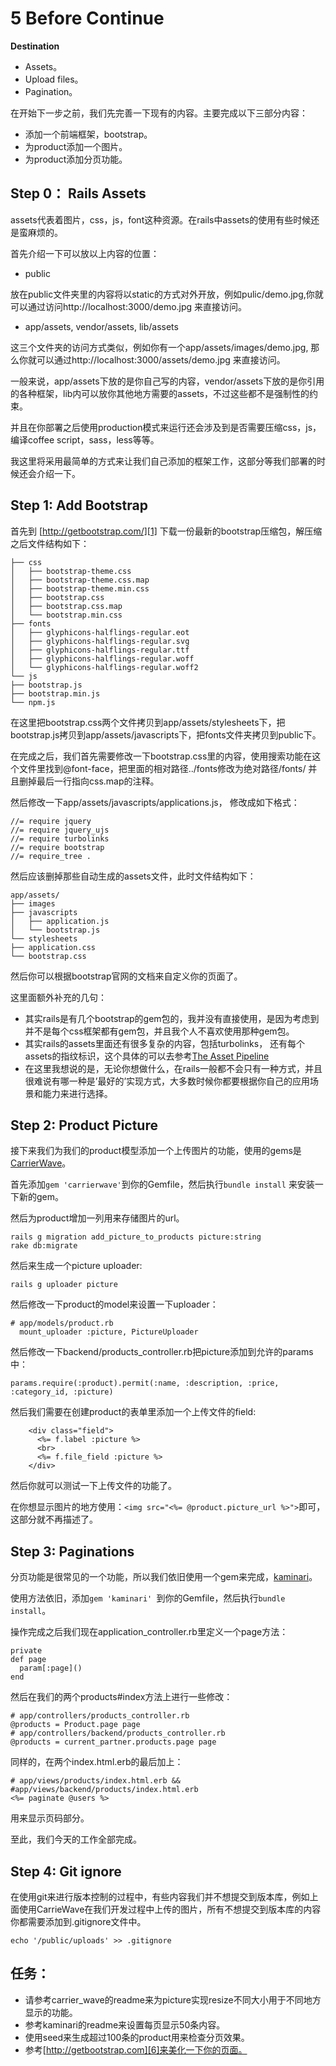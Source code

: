 # 5 Before Continue

**Destination**
- Assets。
- Upload files。
- Pagination。

在开始下一步之前，我们先完善一下现有的内容。主要完成以下三部分内容：

- 添加一个前端框架，bootstrap。
- 为product添加一个图片。
- 为product添加分页功能。

## Step 0： Rails Assets

assets代表着图片，css，js，font这种资源。在rails中assets的使用有些时候还是蛮麻烦的。

首先介绍一下可以放以上内容的位置：

- public

放在public文件夹里的内容将以static的方式对外开放，例如pulic/demo.jpg,你就可以通过访问http://localhost:3000/demo.jpg 来直接访问。

- app/assets, vendor/assets, lib/assets

这三个文件夹的访问方式类似，例如你有一个app/assets/images/demo.jpg, 那么你就可以通过http://localhost:3000/assets/demo.jpg 来直接访问。

一般来说，app/assets下放的是你自己写的内容，vendor/assets下放的是你引用的各种框架，lib内可以放你其他地方需要的assets，不过这些都不是强制性的约束。

并且在你部署之后使用production模式来运行还会涉及到是否需要压缩css，js，编译coffee script，sass，less等等。

我这里将采用最简单的方式来让我们自己添加的框架工作，这部分等我们部署的时候还会介绍一下。

## Step 1: Add Bootstrap

首先到 [http://getbootstrap.com/][1] 下载一份最新的bootstrap压缩包，解压缩之后文件结构如下：

```
├── css
│   ├── bootstrap-theme.css
│   ├── bootstrap-theme.css.map
│   ├── bootstrap-theme.min.css
│   ├── bootstrap.css
│   ├── bootstrap.css.map
│   └── bootstrap.min.css
├── fonts
│   ├── glyphicons-halflings-regular.eot
│   ├── glyphicons-halflings-regular.svg
│   ├── glyphicons-halflings-regular.ttf
│   ├── glyphicons-halflings-regular.woff
│   └── glyphicons-halflings-regular.woff2
└── js
├── bootstrap.js
├── bootstrap.min.js
└── npm.js
```
在这里把bootstrap.css两个文件拷贝到app/assets/stylesheets下，把bootstrap.js拷贝到app/assets/javascripts下，把fonts文件夹拷贝到public下。

在完成之后，我们首先需要修改一下bootstrap.css里的内容，使用搜索功能在这个文件里找到@font-face，把里面的相对路径../fonts修改为绝对路径/fonts/ 并且删掉最后一行指向css.map的注释。

然后修改一下app/assets/javascripts/applications.js， 修改成如下格式：


```
//= require jquery
//= require jquery_ujs
//= require turbolinks
//= require bootstrap
//= require_tree .
```

然后应该删掉那些自动生成的assets文件，此时文件结构如下：

```
app/assets/
├── images
├── javascripts
│   ├── application.js
│   └── bootstrap.js
└── stylesheets
├── application.css
└── bootstrap.css
```

然后你可以根据bootstrap官网的文档来自定义你的页面了。

这里面额外补充的几句：

- 其实rails是有几个bootstrap的gem包的，我并没有直接使用，是因为考虑到并不是每个css框架都有gem包，并且我个人不喜欢使用那种gem包。
- 其实rails的assets里面还有很多复杂的内容，包括turbolinks， 还有每个assets的指纹标识，这个具体的可以去参考[The Asset Pipeline][2]
- 在这里我想说的是，无论你想做什么，在rails一般都不会只有一种方式，并且很难说有哪一种是’最好的’实现方式，大多数时候你都要根据你自己的应用场景和能力来进行选择。

## Step 2: Product Picture

接下来我们为我们的product模型添加一个上传图片的功能，使用的gems是[CarrierWave][3]。

首先添加`gem 'carrierwave'`到你的Gemfile，然后执行`bundle install` 来安装一下新的gem。

然后为product增加一列用来存储图片的url。

```
rails g migration add_picture_to_products picture:string
rake db:migrate
```

然后来生成一个picture uploader:

```
rails g uploader picture
```

然后修改一下product的model来设置一下uploader：


```
# app/models/product.rb
  mount_uploader :picture, PictureUploader
```

然后修改一下backend/products\_controller.rb把picture添加到允许的params中：

```
params.require(:product).permit(:name, :description, :price, :category_id, :picture)
```

然后我们需要在创建product的表单里添加一个上传文件的field:

```
    <div class="field">
      <%= f.label :picture %>
      <br>
      <%= f.file_field :picture %>
    </div>
```

然后你就可以测试一下上传文件的功能了。

在你想显示图片的地方使用：`<img src="<%= @product.picture_url %>">`即可，这部分就不再描述了。

## Step 3: Paginations

分页功能是很常见的一个功能，所以我们依旧使用一个gem来完成，[kaminari][4]。

使用方法依旧，添加`gem 'kaminari' `到你的Gemfile，然后执行`bundle install`。

操作完成之后我们现在application\_controller.rb里定义一个page方法：

```
private
def page
  param[:page]()
end
```

然后在我们的两个products#index方法上进行一些修改：

```
# app/controllers/products_controller.rb
@products = Product.page page
# app/controllers/backend/products_controller.rb
@products = current_partner.products.page page
```

同样的，在两个index.html.erb的最后加上：


```
# app/views/products/index.html.erb && #app/views/backend/products/index.html.erb
<%= paginate @users %>
```

用来显示页码部分。

至此，我们今天的工作全部完成。

## Step 4: Git ignore
在使用git来进行版本控制的过程中，有些内容我们并不想提交到版本库，例如上面使用CarrieWave在我们开发过程中上传的图片，所有不想提交到版本库的内容你都需要添加到.gitignore文件中。

```
echo '/public/uploads' >> .gitignore
```

## 任务：
- 请参考carrier\_wave的readme来为picture实现resize不同大小用于不同地方显示的功能。
- 参考kaminari的readme来设置每页显示50条内容。
- 使用seed来生成超过100条的product用来检查分页效果。
- 参考[http://getbootstrap.com][6]来美化一下你的页面。

[1]:	http://getbootstrap.com/
[2]:	http://guides.rubyonrails.org/asset_pipeline.html
[3]:	https://github.com/carrierwaveuploader/carrierwave
[4]:	https://github.com/amatsuda/kaminari
[6]:	http://getbootstrap.com/